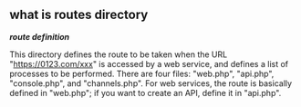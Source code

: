 ## what is routes directory

***route definition***

This directory defines the route to be taken when the URL "https://0123.com/xxx" is accessed by a web service, and defines a list of processes to be performed.
There are four files: "web.php", "api.php", "console.php", and "channels.php". For web services, the route is basically defined in "web.php"; if you want to create an API, define it  in "api.php".